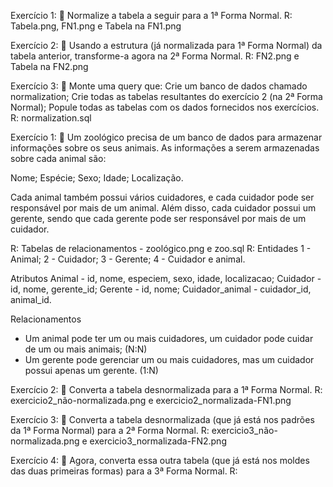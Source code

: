 Exercício 1: 🚀 Normalize a tabela a seguir para a 1ª Forma Normal.
R: Tabela.png, FN1.png e Tabela na FN1.png

Exercício 2: 🚀 Usando a estrutura (já normalizada para 1ª Forma Normal) da tabela anterior, transforme-a agora na 2ª Forma Normal.
R: FN2.png e Tabela na FN2.png

Exercício 3: 🚀 Monte uma query que:
Crie um banco de dados chamado normalization;
Crie todas as tabelas resultantes do exercício 2 (na 2ª Forma Normal);
Popule todas as tabelas com os dados fornecidos nos exercícios.
R: normalization.sql

Exercício 1: 🚀 Um zoológico precisa de um banco de dados para armazenar informações sobre os seus animais. As informações a serem armazenadas sobre cada animal são:

Nome;
Espécie;
Sexo;
Idade;
Localização.

Cada animal também possui vários cuidadores, e cada cuidador pode ser responsável por mais de um animal. Além disso, cada cuidador possui um gerente, sendo que cada gerente pode ser responsável por mais de um cuidador.

R: Tabelas de relacionamentos - zoológico.png e zoo.sql
R:
Entidades
1 - Animal;
2 - Cuidador;
3 - Gerente;
4 - Cuidador e animal.

Atributos
Animal - id, nome, especiem, sexo, idade, localizacao;
Cuidador - id, nome, gerente_id;
Gerente - id, nome;
Cuidador_animal - cuidador_id, animal_id.

Relacionamentos
- Um animal pode ter um ou mais cuidadores, um cuidador pode cuidar de um ou mais animais; (N:N)
- Um gerente pode gerenciar um ou mais cuidadores, mas um cuidador possui apenas um gerente. (1:N)

Exercício 2: 🚀 Converta a tabela desnormalizada para a 1ª Forma Normal.
R: exercicio2_não-normalizada.png e exercicio2_normalizada-FN1.png

Exercício 3: 🚀 Converta a tabela desnormalizada (que já está nos padrões da 1ª Forma Normal) para a 2ª Forma Normal.
R: exercicio3_não-normalizada.png e exercicio3_normalizada-FN2.png

Exercício 4: 🚀 Agora, converta essa outra tabela (que já está nos moldes das duas primeiras formas) para a 3ª Forma Normal.
R:
